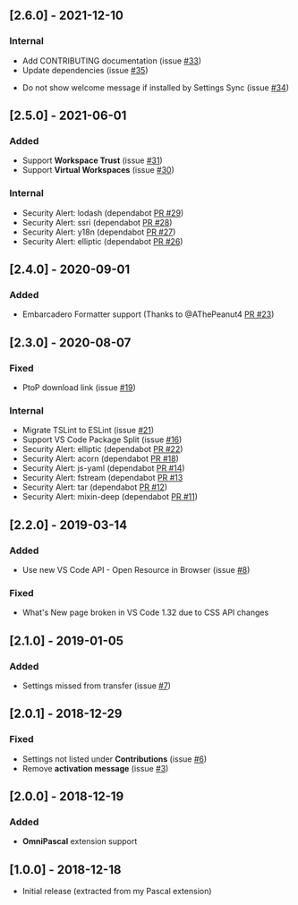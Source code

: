 ## [2.6.0] - 2021-12-10
### Internal
* Add CONTRIBUTING documentation (issue [#33](https://github.com/alefragnani/vscode-pascal-formatter/issues/33))
* Update dependencies (issue [#35](https://github.com/alefragnani/vscode-pascal-formatter/issues/35))
- Do not show welcome message if installed by Settings Sync (issue [#34](https://github.com/alefragnani/vscode-pascal-formatter/issues/34))

## [2.5.0] - 2021-06-01
### Added
- Support **Workspace Trust** (issue [#31](https://github.com/alefragnani/vscode-pascal-formatter/issues/31))
- Support **Virtual Workspaces** (issue [#30](https://github.com/alefragnani/vscode-pascal-formatter/issues/30))

### Internal
- Security Alert: lodash (dependabot [PR #29](https://github.com/alefragnani/vscode-pascal-formatter/pull/29))
- Security Alert: ssri (dependabot [PR #28](https://github.com/alefragnani/vscode-pascal-formatter/pull/28))
- Security Alert: y18n (dependabot [PR #27](https://github.com/alefragnani/vscode-pascal-formatter/pull/27))
- Security Alert: elliptic (dependabot [PR #26](https://github.com/alefragnani/vscode-pascal-formatter/pull/26))

## [2.4.0] - 2020-09-01
### Added
- Embarcadero Formatter support (Thanks to @AThePeanut4 [PR #23](https://github.com/alefragnani/vscode-pascal-formatter/pull/23))

## [2.3.0] - 2020-08-07
### Fixed
- PtoP download link (issue [#19](https://github.com/alefragnani/vscode-pascal-formatter/issues/19))

### Internal
- Migrate TSLint to ESLint (issue [#21](https://github.com/alefragnani/vscode-pascal-formatter/issues/21))
- Support VS Code Package Split (issue [#16](https://github.com/alefragnani/vscode-pascal-formatter/issues/16))
- Security Alert: elliptic (dependabot [PR #22](https://github.com/alefragnani/vscode-pascal-formatter/pull/22))
- Security Alert: acorn (dependabot [PR #18](https://github.com/alefragnani/vscode-pascal-formatter/pull/18))
- Security Alert: js-yaml (dependabot [PR #14](https://github.com/alefragnani/vscode-pascal-formatter/pull/14))
- Security Alert: fstream (dependabot [PR #13](https://github.com/alefragnani/vscode-pascal-formatter/pull/13)
- Security Alert: tar (dependabot [PR #12](https://github.com/alefragnani/vscode-pascal-formatter/pull/12))
- Security Alert: mixin-deep (dependabot [PR #11](https://github.com/alefragnani/vscode-pascal-formatter/pull/11))

## [2.2.0] - 2019-03-14
### Added
- Use new VS Code API - Open Resource in Browser (issue [#8](https://github.com/alefragnani/vscode-pascal-formatter/issues/8))

### Fixed
- What's New page broken in VS Code 1.32 due to CSS API changes

## [2.1.0] - 2019-01-05
### Added
- Settings missed from transfer (issue [#7](https://github.com/alefragnani/vscode-pascal-formatter/issues/7))

## [2.0.1] - 2018-12-29
### Fixed
- Settings not listed under **Contributions** (issue [#6](https://github.com/alefragnani/vscode-pascal-formatter/issues/6))
- Remove **activation message** (issue [#3](https://github.com/alefragnani/vscode-pascal-formatter/issues/3))

## [2.0.0] - 2018-12-19
### Added
- **OmniPascal** extension support

## [1.0.0] - 2018-12-18
- Initial release (extracted from my Pascal extension)
